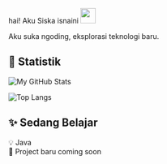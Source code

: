 hai! Aku Siska isnaini <img src="https://media.giphy.com/media/hvRJCLFzcasrR4ia7z/giphy.gif" width="30px"/>

Aku suka ngoding, eksplorasi teknologi baru.

## 🚀 Statistik

![My GitHub Stats](https://github-readme-stats.vercel.app/api?username=siskaisn&show_icons=true&hide=contribs,prs&cache_seconds=86400&theme=date_night)

![Top Langs](https://github-readme-stats.vercel.app/api/top-langs/?username=siskaisn&layout=compact&theme=date_night)


## ✨ Sedang Belajar

💡 Java  
🚧 Project baru coming soon
